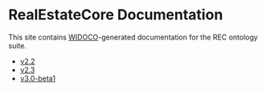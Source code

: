 # RealEstateCore Documentation

This site contains [WIDOCO](https://github.com/dgarijo/Widoco)-generated documentation for the REC ontology suite.

* [v2.2](2.2/)
* [v2.3](2.3/)
* [v3.0-beta1](3.0-beta1/)

